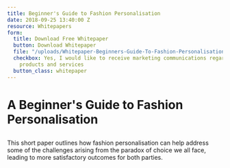 ```yaml
---
title: Beginner's Guide to Fashion Personalisation
date: 2018-09-25 13:40:00 Z
resource: Whitepapers
form:
  title: Download Free Whitepaper
  button: Download Whitepaper
  file: "/uploads/Whitepaper-Beginners-Guide-To-Fashion-Personalisation.pdf"
  checkbox: Yes, I would like to receive marketing communications regarding Dressipi
    products and services
  button_class: whitepaper
---
```


# A Beginner's Guide to Fashion Personalisation

##

This short paper outlines how fashion
personalisation can help address some of the challenges
arising from the paradox of choice we all face, leading to more
satisfactory outcomes for both parties.